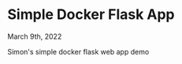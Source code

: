 Simple Docker Flask App
========================

March 9th, 2022

Simon's simple docker flask web app demo

